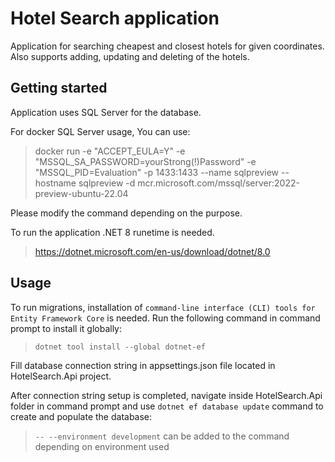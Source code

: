 # Hotel Search application

Application for searching cheapest and closest hotels for given coordinates. Also supports adding, updating and deleting of the hotels.

## Getting started

Application uses SQL Server for the database.

For docker SQL Server usage, You can use:

> docker run -e "ACCEPT_EULA=Y" -e "MSSQL_SA_PASSWORD=yourStrong(!)Password" -e "MSSQL_PID=Evaluation" -p 1433:1433  --name sqlpreview --hostname sqlpreview -d mcr.microsoft.com/mssql/server:2022-preview-ubuntu-22.04

Please modify the command depending on the purpose.

To run the application .NET 8 runetime is needed.
> https://dotnet.microsoft.com/en-us/download/dotnet/8.0

## Usage

To run migrations, installation of `command-line interface (CLI) tools for Entity Framework Core` is needed.
Run the following command in command prompt to install it globally:

> `dotnet tool install --global dotnet-ef`

Fill database connection string in appsettings.json file located in HotelSearch.Api project.

After connection string setup is completed, navigate inside HotelSearch.Api folder in command prompt and use `dotnet ef database update` command to create and populate the database:


>  `-- --environment development` can be added to the command depending on environment used